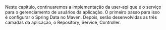 Neste capítulo, continuaremos a implementação da user-api que é o serviço para
o gerenciamento de usuários da aplicação. O primeiro passo para isso é
configurar o Spring Data no Maven. Depois, serão desenvolvidas as três
camadas da aplicação, o Repository, Service, Controller.
